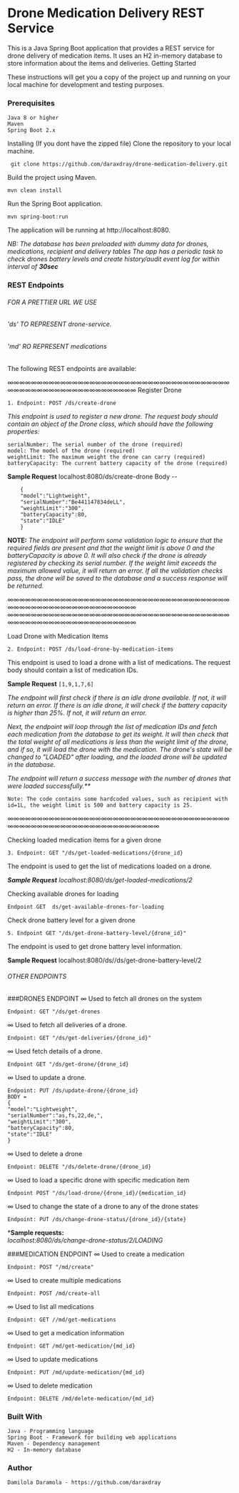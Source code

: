 # Drone Medication Delivery REST Service

This is a Java Spring Boot application that provides a REST service for drone delivery of medication items. It uses an H2 in-memory database to store information about the items and deliveries.
Getting Started

These instructions will get you a copy of the project up and running on your local machine for development and testing purposes.

### Prerequisites

    Java 8 or higher
    Maven
    Spring Boot 2.x

Installing (If you dont have the zipped file)
Clone the repository to your local machine.

     git clone https://github.com/daraxdray/drone-medication-delivery.git


Build the project using Maven.

    mvn clean install

Run the Spring Boot application.

    mvn spring-boot:run

The application will be running at http://localhost:8080.

_NB: The database has been preloaded with dummy data for drones, medications, recipient and delivery tables 
The app has a periodic task to check drones battery levels and create history/audit event log for within interval of **30sec**_

### REST Endpoints

###### FOR A PRETTIER URL WE USE

###### 'ds' TO REPRESENT drone-service.

###### 'md' RO REPRESENT medications


The following REST endpoints are available:

∞∞∞∞∞∞∞∞∞∞∞∞∞∞∞∞∞∞∞∞∞∞∞∞∞∞∞∞∞∞∞∞∞∞∞∞∞∞∞∞∞∞∞∞∞∞∞∞∞∞∞∞∞∞∞∞∞∞∞∞
Register Drone

    1. Endpoint: POST /ds/create-drone

_This endpoint is used to register a new drone. The request body should contain an object of the Drone class, which should have the following properties:_

    serialNumber: The serial number of the drone (required)
    model: The model of the drone (required)
    weightLimit: The maximum weight the drone can carry (required)
    batteryCapacity: The current battery capacity of the drone (required)

**Sample Request**  localhost:8080/ds/create-drone
Body --

        {
        "model":"Lightweight",
        "serialNumber":"Be441147834deLL",
        "weightLimit":"300",
        "batteryCapacity":80,
        "state":"IDLE"
        }

**NOTE:** _The endpoint will perform some validation logic to ensure that the required fields are present and that the weight limit is above 0 and the batteryCapacity is above 0. It will also check if the drone is already registered by checking its serial number. If the weight limit exceeds the maximum allowed value, it will return an error. If all the validation checks pass, the drone will be saved to the database and a success response will be returned._

∞∞∞∞∞∞∞∞∞∞∞∞∞∞∞∞∞∞∞∞∞∞∞∞∞∞∞∞∞∞∞∞∞∞∞∞∞∞∞∞∞∞∞∞∞∞∞∞∞∞∞∞∞∞∞∞∞∞∞∞
∞∞∞∞∞∞∞∞∞∞∞∞∞∞∞∞∞∞∞∞∞∞∞∞∞∞∞∞∞∞∞∞∞∞∞∞∞∞∞∞∞∞∞∞∞∞∞∞∞∞∞∞∞∞∞∞∞∞∞∞

Load Drone with Medication Items

    2. Endpoint: POST /ds/load-drone-by-medication-items


This endpoint is used to load a drone with a list of medications. The request body should contain a list of medication IDs.

**Sample Request**
`[1,9,1,7,6]`


_The endpoint will first check if there is an idle drone available. If not, it will return an error. If there is an idle drone, it will check if the battery capacity is higher than 25%. If not, it will return an error._

_Next, the endpoint will loop through the list of medication IDs and fetch each medication from the database to get its weight. It will then check that the total weight of all medications is less than the weight limit of the drone, and if so, it will load the drone with the medication. The drone's state will be changed to "LOADED" after loading, and the loaded drone will be updated in the database._

_The endpoint will return a success message with the number of drones that were loaded successfully.**_

    Note: The code contains some hardcoded values, such as recipient with id=1L, the weight limit is 500 and battery capacity is 25.

∞∞∞∞∞∞∞∞∞∞∞∞∞∞∞∞∞∞∞∞∞∞∞∞∞∞∞∞∞∞∞∞∞∞∞∞∞∞∞∞∞∞∞∞∞∞∞∞∞∞∞∞∞∞∞∞∞∞∞∞∞∞∞∞


Checking loaded medication items for a given drone

    3. Endpoint: GET "/ds/get-loaded-medications/{drone_id}

The endpoint is used to get the list of medications loaded on a drone.

_**Sample Request** localhost:8080/ds/get-loaded-medications/2_


Checking available drones for loading

    Endpoint GET  ds/get-available-drones-for-loading


Check drone battery level for a given drone

    5. Endpoint GET "/ds/get-drone-battery-level/{drone_id}"

The endpoint is used to get drone battery level information.

**Sample Request** localhost:8080/ds//ds/get-drone-battery-level/2





###### OTHER ENDPOINTS
###DRONES ENDPOINT
∞ Used to fetch all drones on the system

    Endpoint: GET "/ds/get-drones

∞   Used to fetch all deliveries of a drone.

    Endpoint: GET "/ds/get-deliveries/{drone_id}"

∞ Used fetch details of a drone.

    Endpoint GET "/ds/get-drone/{drone_id}

∞ Used to update a drone.

    Endpoint: PUT /ds/update-drone/{drone_id}
    BODY =
    {
    "model":"Lightweight",
    "serialNumber":"as,fs,22,de,",
    "weightLimit":"300",
    "batteryCapacity":80,
    "state":"IDLE"
    }

∞ Used to delete a drone

    Endpoint: DELETE "/ds/delete-drone/{drone_id}

∞ Used to load a specific drone with specific medication item

    Endpoint POST "/ds/load-drone/{drone_id}/{medication_id}

∞ Used to change the state of a drone to  any of the drone states

    Endpoint: PUT /ds/change-drone-status/{drone_id}/{state}

***Sample requests:**  
_localhost:8080/ds/change-drone-status/2/LOADING_


###MEDICATION ENDPOINT
∞ Used to create a medication

    Endpoint: POST "/md/create"

∞ Used to create multiple medications

    Endpoint: POST /md/create-all

∞ Used to list all medications

    Endpoint: GET //md/get-medications

∞ Used to get a medication information

    Endpoint: GET /md/get-medication/{md_id}

∞ Used to update medications

    Endpoint: PUT /md/update-medication/{md_id}

∞ Used to delete medication

    Endpoint: DELETE /md/delete-medication/{md_id}


### Built With

    Java - Programming language
    Spring Boot - Framework for building web applications
    Maven - Dependency management
    H2 - In-memory database

### Author

    Damilola Daramola - https://github.com/daraxdray


